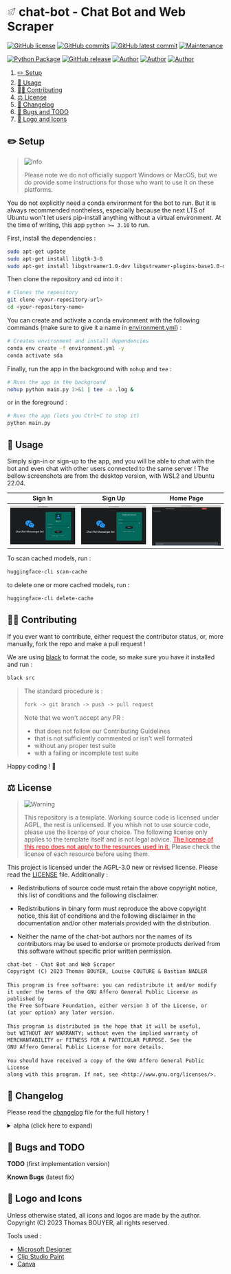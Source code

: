 # <img src="assets/favicon.png" alt="icon" width="4%"/> chat-bot - Chat Bot and Web Scraper

[![GitHub license](https://img.shields.io/github/license/ThomasByr/chat-bot)](https://github.com/ThomasByr/chat-bot/blob/master/LICENSE)
[![GitHub commits](https://badgen.net/github/commits/ThomasByr/chat-bot)](https://GitHub.com/ThomasByr/chat-bot/commit/)
[![GitHub latest commit](https://badgen.net/github/last-commit/ThomasByr/chat-bot)](https://gitHub.com/ThomasByr/chat-bot/commit/)
[![Maintenance](https://img.shields.io/badge/maintained%3F-yes-green.svg)](https://GitHub.com/ThomasByr/chat-bot/graphs/commit-activity)

[![Python Package](https://github.com/ThomasByr/chat-bot/actions/workflows/python-package.yml/badge.svg)](https://github.com/ThomasByr/chat-bot/actions/workflows/python-package.yml)
[![GitHub release](https://img.shields.io/github/release/ThomasByr/chat-bot)](https://github.com/ThomasByr/chat-bot/releases/)
[![Author](https://img.shields.io/badge/author-@ThomasByr-blue)](https://github.com/ThomasByr)
[![Author](https://img.shields.io/badge/author-@Bas6700-blue)](https://github.com/Bas6700)
[![Author](https://img.shields.io/badge/author-@LouiseCouture-blue)](https://github.com/LouiseCouture)

1. [✏️ Setup](#️-setup)
2. [🔧 Usage](#-usage)
3. [🧑‍🏫 Contributing](#-contributing)
4. [⚖️ License](#️-license)
5. [🔄 Changelog](#-changelog)
6. [🐛 Bugs and TODO](#-bugs-and-todo)
7. [🎨 Logo and Icons](#-logo-and-icons)

## ✏️ Setup

> <picture>
>   <source media="(prefers-color-scheme: light)" srcset="https://raw.githubusercontent.com/Mqxx/GitHub-Markdown/main/blockquotes/badge/light-theme/info.svg">
>   <img alt="Info" src="https://raw.githubusercontent.com/Mqxx/GitHub-Markdown/main/blockquotes/badge/dark-theme/info.svg">
> </picture><br>
>
> Please note we do not officially support Windows or MacOS, but we do provide some instructions for those who want to use it on these platforms.

You do not explicitly need a conda environment for the bot to run. But it is always recommended nontheless, especially because the next LTS of Ubuntu won't let users pip-install anything without a virtual environment. At the time of writing, this app `python >= 3.10` to run.

First, install the dependencies :

```bash
sudo apt-get update
sudo apt-get install libgtk-3-0
sudo apt-get install libgstreamer1.0-dev libgstreamer-plugins-base1.0-dev libgstreamer-plugins-bad1.0-dev gstreamer1.0-plugins-base gstreamer1.0-plugins-good gstreamer1.0-plugins-bad gstreamer1.0-plugins-ugly gstreamer1.0-libav  gstreamer1.0-tools gstreamer1.0-x gstreamer1.0-alsa gstreamer1.0-gl gstreamer1.0-gtk3 gstreamer1.0-qt5 gstreamer1.0-pulseaudio
```

Then clone the repository and cd into it :

```bash
# Clones the repository
git clone <your-repository-url>
cd <your-repository-name>
```

You can create and activate a conda environment with the following commands (make sure to give it a name in [environment.yml](environment.yml)) :

```bash
# Creates environment and install dependencies
conda env create -f environment.yml -y
conda activate sda
```

Finally, run the app in the background with `nohup` and `tee` :

```bash
# Runs the app in the background
nohup python main.py 2>&1 | tee -a .log &
```

or in the foreground :

```bash
# Runs the app (lets you Ctrl+C to stop it)
python main.py
```

## 🔧 Usage

Simply sign-in or sign-up to the app, and you will be able to chat with the bot and even chat with other users connected to the same server ! The bellow screenshots are from the desktop version, with WSL2 and Ubuntu 22.04.

| Sign In                              | Sign Up                              | Home Page                            |
| ------------------------------------ | ------------------------------------ | ------------------------------------ |
| ![Sign In](assets/images/signin.png) | ![Sign Up](assets/images/signup.png) | ![Home Page](assets/images/home.png) |

To scan cached models, run :

```bash
huggingface-cli scan-cache
```

to delete one or more cached models, run :

```bash
huggingface-cli delete-cache
```

## 🧑‍🏫 Contributing

If you ever want to contribute, either request the contributor status, or, more manually, fork the repo and make a pull request !

We are using [black](https://github.com/psf/black) to format the code, so make sure you have it installed and run :

```ps1
black src
```

> The standard procedure is :
>
> ```txt
> fork -> git branch -> push -> pull request
> ```
>
> Note that we won't accept any PR :
>
> - that does not follow our Contributing Guidelines
> - that is not sufficiently commented or isn't well formated
> - without any proper test suite
> - with a failing or incomplete test suite

Happy coding ! 🙂

## ⚖️ License

> <picture>
>   <source media="(prefers-color-scheme: light)" srcset="https://raw.githubusercontent.com/Mqxx/GitHub-Markdown/main/blockquotes/badge/light-theme/warning.svg">
>   <img alt="Warning" src="https://raw.githubusercontent.com/Mqxx/GitHub-Markdown/main/blockquotes/badge/dark-theme/warning.svg">
> </picture><br>
>
> This repository is a template. Working source code is licensed under AGPL, the rest is unlicensed. If you whish not to use source code, please use the license of your choice. The following license only applies to the template itself and is not legal advice. <FONT COLOR="#ff0000"><u>The license of this repo does not apply to the resources used in it.</u></FONT> Please check the license of each resource before using them.

This project is licensed under the AGPL-3.0 new or revised license. Please read the [LICENSE](LICENSE.md) file. Additionally :

- Redistributions of source code must retain the above copyright notice, this list of conditions and the following disclaimer.

- Redistributions in binary form must reproduce the above copyright notice, this list of conditions and the following disclaimer in the documentation and/or other materials provided with the distribution.

- Neither the name of the chat-bot authors nor the names of its contributors may be used to endorse or promote products derived from this software without specific prior written permission.

```LICENSE
chat-bot - Chat Bot and Web Scraper
Copyright (C) 2023 Thomas BOUYER, Louise COUTURE & Bastian NADLER

This program is free software: you can redistribute it and/or modify
it under the terms of the GNU Affero General Public License as published by
the Free Software Foundation, either version 3 of the License, or
(at your option) any later version.

This program is distributed in the hope that it will be useful,
but WITHOUT ANY WARRANTY; without even the implied warranty of
MERCHANTABILITY or FITNESS FOR A PARTICULAR PURPOSE. See the
GNU Affero General Public License for more details.

You should have received a copy of the GNU Affero General Public License
along with this program. If not, see <http://www.gnu.org/licenses/>.
```

## 🔄 Changelog

Please read the [changelog](changelog.md) file for the full history !

<details>
  <summary>  alpha (click here to expand) </summary>

**v0.1** first public release

- create home page with flet (flutter)
- signin and signup pages, local user database with YAML and md5
- first model striped and finetuned from camembert-base

</details>

## 🐛 Bugs and TODO

**TODO** (first implementation version)

**Known Bugs** (latest fix)

## 🎨 Logo and Icons

Unless otherwise stated, all icons and logos are made by the author.
Copyright (C) 2023 Thomas BOUYER, all rights reserved.

Tools used :

- [Microsoft Designer](https://designer.microsoft.com/)
- [Clip Studio Paint](https://www.clipstudio.net/en)
- [Canva](https://www.canva.com/)

